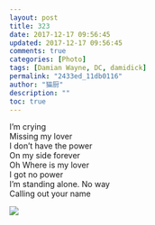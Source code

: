 ```yaml
---
layout: post
title: 323
date: 2017-12-17 09:56:45
updated: 2017-12-17 09:56:45
comments: true
categories: [Photo]
tags: [Damian Wayne, DC, damidick]
permalink: "2433ed_11db0116"
author: "猫厨"
description: ""
toc: true
---
```


<p>I’m crying<br />Missing my lover<br />I don’t have the power<br />On my side forever<br />Oh Where is my lover<br />I got no power<br />I’m standing alone. No way<br />Calling out your name<br /></p>

![](/img/img_cVZNdzJtQk9JV2Y3am5NZ3d0cHluNWljcmNFMkQ4eXVmYkU5aWlucE00QTVjYXdINmRmck9nPT0.jpg)